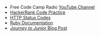- Free Code Camp Radio [YouTube Channel](https://www.youtube.com/freecodecamp/live)
- [HackerRank Code Practice](https://www.hackerrank.com/dashboard)
- [HTTP Status Codes](https://httpstatuses.com/)
- [Ruby Documentation](https://ruby-doc.org/)
- [*Journey to Junior* Blog Post](https://medium.com/@abelgoodwin1988/memoirs-journey-to-junior-part-1-practical-information-b6afe59890a3)
